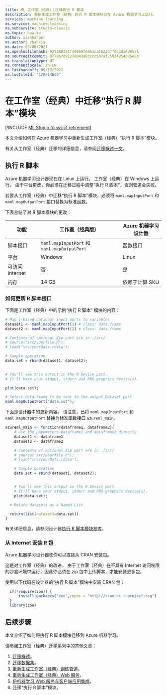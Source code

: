 ```yaml
---
title: ML 工作室（经典）：迁移执行 R 脚本
description: 重新生成工作室（经典）执行 R 脚本模块以在 Azure 机器学习上运行。
services: machine-learning
ms.service: machine-learning
ms.subservice: studio-classic
ms.topic: how-to
author: xiaoharper
ms.author: zhanxia
ms.date: 03/08/2021
ms.openlocfilehash: 925288281f19869f68baca1b22b7fdb3da8d05a1
ms.sourcegitcommit: 0770a7d91278043a83ccc597af25934854605e8b
ms.translationtype: HT
ms.contentlocale: zh-CN
ms.lasthandoff: 09/13/2021
ms.locfileid: "128614650"
---
```

# <a name="migrate-execute-r-script-modules-in-studio-classic"></a>在工作室（经典）中迁移“执行 R 脚本”模块

[!INCLUDE [ML Studio (classic) retirement](../../includes/machine-learning-studio-classic-deprecation.md)]

本文介绍如何在 Azure 机器学习中重新生成工作室（经典）“执行 R 脚本”模块。

有关从工作室（经典）迁移的详细信息，请参阅[迁移概述一文](migrate-overview.md)。

## <a name="execute-r-script"></a>执行 R 脚本

Azure 机器学习设计器现在在 Linux 上运行。 工作室（经典）在 Windows 上运行。 由于平台更改，你必须在迁移过程中调整“执行 R 脚本”，否则管道会失败。

若要从工作室（经典）中迁移“执行 R 脚本”模块，必须将 `maml.mapInputPort` 和 `maml.mapOutputPort` 接口替换为标准函数。

下表总结了对 R 脚本模块的更改：

|功能|工作室（经典版）|Azure 机器学习设计器|
|---|---|---|
|脚本接口|`maml.mapInputPort` 和 `maml.mapOutputPort`|函数接口|
|平台|Windows|Linux|
|可访问 Internet |否|是|
|内存|14 GB|依赖于计算 SKU|

### <a name="how-to-update-the-r-script-interface"></a>如何更新 R 脚本接口

下面是工作室（经典）中的示例“执行 R 脚本” 模块的内容：
```r
# Map 1-based optional input ports to variables 
dataset1 <- maml.mapInputPort(1) # class: data.frame 
dataset2 <- maml.mapInputPort(2) # class: data.frame 

# Contents of optional Zip port are in ./src/ 
# source("src/yourfile.R"); 
# load("src/yourData.rdata"); 

# Sample operation 
data.set = rbind(dataset1, dataset2); 

 
# You'll see this output in the R Device port. 
# It'll have your stdout, stderr and PNG graphics device(s). 

plot(data.set); 

# Select data.frame to be sent to the output Dataset port 
maml.mapOutputPort("data.set"); 
```

下面是设计器中的更新内容。 请注意，已将 `maml.mapInputPort` 和 `maml.mapOutputPort` 替换为标准函数接口 `azureml_main`。 
```r
azureml_main <- function(dataframe1, dataframe2){ 
    # Use the parameters dataframe1 and dataframe2 directly 
    dataset1 <- dataframe1 
    dataset2 <- dataframe2 

    # Contents of optional Zip port are in ./src/ 
    # source("src/yourfile.R"); 
    # load("src/yourData.rdata"); 

    # Sample operation 
    data.set = rbind(dataset1, dataset2); 


    # You'll see this output in the R Device port. 
    # It'll have your stdout, stderr and PNG graphics device(s). 
    plot(data.set); 

  # Return datasets as a Named List 

  return(list(dataset1=data.set)) 
} 
```
有关详细信息，请参阅设计器[执行 R 脚本模块参考](./algorithm-module-reference/execute-r-script.md)。

### <a name="install-r-packages-from-the-internet"></a>从 Internet 安装 R 包

Azure 机器学习设计器使你可以直接从 CRAN 安装包。

这是对工作室（经典）的改进。 由于工作室（经典）在不具有 Internet 访问权限的沙盒环境中运行，因此你必须在 zip 包中上传脚本，才能安装更多包。 

使用以下代码在设计器的“执行 R 脚本”模块中安装 CRAN 包：
```r
  if(!require(zoo)) { 
      install.packages("zoo",repos = "http://cran.us.r-project.org") 
  } 
  library(zoo) 
```

## <a name="next-steps"></a>后续步骤

本文介绍了如何将执行 R 脚本模块迁移到 Azure 机器学习。

请参阅工作室（经典）迁移系列中的其他文章：

1. [迁移概述](migrate-overview.md)。
1. [迁移数据集](migrate-register-dataset.md)。
1. [重新生成工作室（经典）训练管道](migrate-rebuild-experiment.md)。
1. [重新生成工作室（经典）Web 服务](migrate-rebuild-web-service.md)。
1. [将机器学习 Web 服务与客户端应用集成](migrate-rebuild-integrate-with-client-app.md)。
1. 迁移“执行 R 脚本”模块。